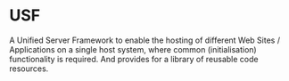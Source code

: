 # USF
A Unified Server Framework to enable the hosting of different Web Sites / Applications on a single host system, where common (initialisation) functionality is required. And provides for a library of reusable code resources.
